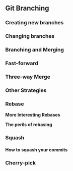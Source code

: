 ## Git Branching

### Creating new branches

### Changing branches

### Branching and Merging

### Fast-forward

### Three-way Merge

### Other Strategies

### Rebase

**More Interesting Rebases**

**The perils of rebasing**

### Squash

#### How to squash your commits

### Cherry-pick
